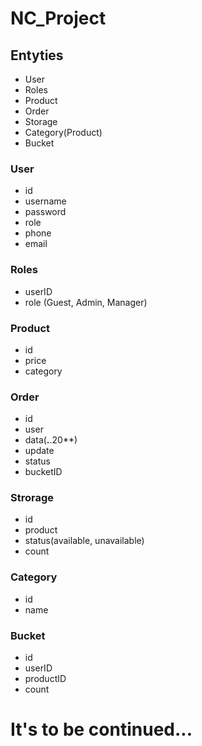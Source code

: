 # NC_Project

## Entyties
* User
* Roles
* Product
* Order
* Storage
* Category(Product)
* Bucket

### User
* id
* username
* password
* role
* phone
* email

### Roles
* userID
* role (Guest, Admin, Manager)

### Product 
* id
* price
* category

### Order
* id
* user
* data(**.**.20**)
* update
* status
* bucketID

### Strorage
* id
* product
* status(available, unavailable)
* count

### Category
* id
* name 

### Bucket
* id
* userID
* productID
* count



# It's to be continued...
